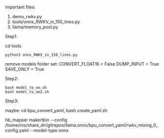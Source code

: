 important files:

1. demo_rwkv.py
2. tools/onnx_RWKV_in_150_lines.py
3. llama/memory_pool.py


Step1:

cd tools

```
python3 onnx_RWKV_in_150_lines.py
```

remove models folder
set:
CONVERT_FLOAT16 = False
DUMP_INPUT = True
SAVE_ONLY = True

Step2:

```
bash model_to_oe.sh
bash model_to_oe2.sh
```

Step3:

maybe: cd bpu_convert_yaml, bash create_yaml.sh

hb_mapper makertbin --config /home/ros/share_dir/gitrepos/llama.onnx/bpu_convert_yaml/rwkv_mixing_0_config.yaml --model-type onnx